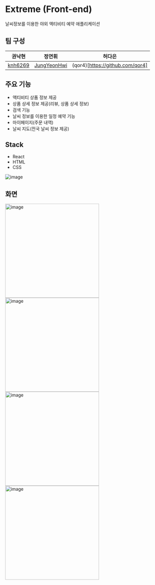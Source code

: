 # Extreme (Front-end)
날씨정보를 이용한 야외 액티비티 예약 애플리케이션

## 팀 구성
| 권낙현 | 정연휘 | 허다은 |
|---|---|---|
|[knh6269](https://github.com/knh6269)|[JungYeonHwi](https://github.com/JungYeonHwi)|(qor4)[https://github.com/qor4]|


## 주요 기능
- 액티비티 상품 정보 제공
- 상품 상세 정보 제공(리뷰, 상품 상세 정보)
- 검색 기능 
- 날씨 정보를 이용한 일정 예약 기능
- 마이페이지(주문 내역)
- 날씨 지도(전국 날씨 정보 제공)

## Stack
- React
- HTML
- CSS

![image](https://user-images.githubusercontent.com/41673190/166094845-c3614b95-9963-46f9-a54a-4e4e41a8e8d5.png)

## 화면
<img width="300" alt="image" src="https://user-images.githubusercontent.com/41673190/166094494-00d6f2d7-0c1f-47fa-8235-815b2ecd9eeb.png">
<img width="300" alt="image" src="https://user-images.githubusercontent.com/41673190/166094507-954d5af3-1a34-453b-bb0b-b252ca23bed9.png">
<img width="300" alt="image" src="https://user-images.githubusercontent.com/41673190/166094517-2ac796f1-5a36-4657-8f9e-91611fd65e03.png">
<img width="300" alt="image" src="https://user-images.githubusercontent.com/41673190/166094530-16d42323-0ef9-4b95-b4f5-0a4758002d88.png">
